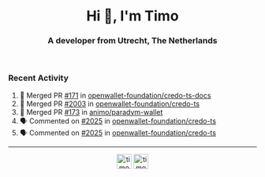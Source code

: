 <h1 align="center">Hi 👋, I'm Timo</h1>
<h3 align="center">A developer from Utrecht, The Netherlands</h3>
<br/>
<!-- https://github.com/rahuldkjain/github-profile-readme-generator --!>

<!--  <p align="left"><img src="https://github-readme-stats.vercel.app/api?username=timoglastra&show_icons=true&count_private=true&" alt="timoglastra" /></p> --!>

<!--
Github language stats
<p align="left"><img src="https://github-readme-stats.vercel.app/api/top-langs/?username=timoglastra&layout=compact" alt="timoglastra" /><p>
-->

<!-- Codestats language stats -->
<!-- <p align="left"><img src="https://codestats-readme.vercel.app/api/top-langs/?username=timoglastra&layout=compact&language_count=12" alt="timoglastra" /><p>    --!>
  
<h3>Recent Activity</h3>

<!--START_SECTION:activity-->
1. 🎉 Merged PR [#171](https://github.com/openwallet-foundation/credo-ts-docs/pull/171) in [openwallet-foundation/credo-ts-docs](https://github.com/openwallet-foundation/credo-ts-docs)
2. 🎉 Merged PR [#2003](https://github.com/openwallet-foundation/credo-ts/pull/2003) in [openwallet-foundation/credo-ts](https://github.com/openwallet-foundation/credo-ts)
3. 🎉 Merged PR [#173](https://github.com/animo/paradym-wallet/pull/173) in [animo/paradym-wallet](https://github.com/animo/paradym-wallet)
4. 🗣 Commented on [#2025](https://github.com/openwallet-foundation/credo-ts/pull/2025#issuecomment-2348402961) in [openwallet-foundation/credo-ts](https://github.com/openwallet-foundation/credo-ts)
5. 🗣 Commented on [#2025](https://github.com/openwallet-foundation/credo-ts/pull/2025#issuecomment-2348401337) in [openwallet-foundation/credo-ts](https://github.com/openwallet-foundation/credo-ts)
<!--END_SECTION:activity-->

---

<p align="center">
<a href="https://twitter.com/timoglastra" target="blank"><img align="center" src="https://cdn.jsdelivr.net/npm/simple-icons@3.0.1/icons/twitter.svg" alt="timoglastra" height="30" width="30" /></a>
<a href="https://linkedin.com/in/timoglastra" target="blank"><img align="center" src="https://cdn.jsdelivr.net/npm/simple-icons@3.0.1/icons/linkedin.svg" alt="timoglastra" height="30" width="30" /></a>
</p>



